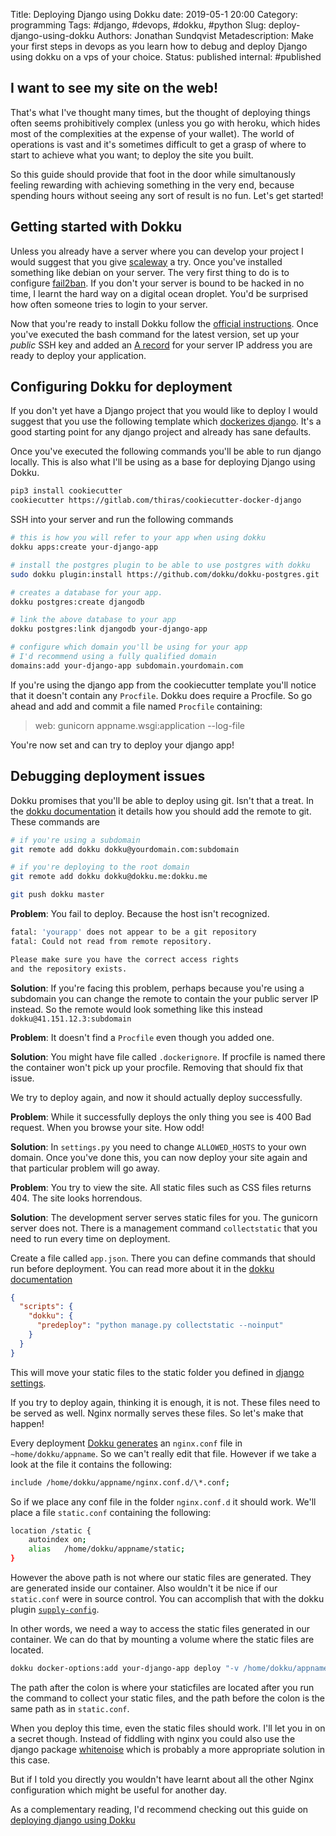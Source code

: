 Title: Deploying Django using Dokku
date: 2019-05-1 20:00
Category: programming
Tags: #django, #devops, #dokku, #python
Slug: deploy-django-using-dokku
Authors: Jonathan Sundqvist
Metadescription: Make your first steps in devops as you learn how to debug and deploy Django using dokku on a vps of your choice.
Status: published
internal: #published

## I want to see my site on the web!

That's what I've thought many times, but the thought of deploying things often seems prohibitively complex (unless you go with heroku, which hides most of the complexities at the expense of your wallet). The world of operations is vast and it's sometimes difficult to get a grasp of where to start to achieve what you want; to deploy the site you built.

So this guide should provide that foot in the door while simultanously feeling rewarding with achieving something in the very end, because spending hours without seeing any sort of result is no fun. Let's get started!

## Getting started with Dokku

Unless you already have a server where you can develop your project I would suggest that you give [scaleway][1] a try. Once you've installed something like debian on your server. The very first thing to do is to configure [fail2ban][2]. If you don't your server is bound to be hacked in no time, I learnt the hard way on a digital ocean droplet. You'd be surprised how often someone tries to login to your server.

Now that you're ready to install Dokku follow the [official instructions][3]. Once you've executed the bash command for the latest version, set up your _public_ SSH key and added an [A record][5] for your server IP address you are ready to deploy your application.

## Configuring Dokku for deployment

If you don't yet have a Django project that you would like to deploy I would suggest that you use the following template which [dockerizes django][4]. It's a good starting point for any django project and already has sane defaults.

Once you've executed the following commands you'll be able to run django locally. This is also what I'll be using as a base for deploying Django using Dokku.

```bash
pip3 install cookiecutter
cookiecutter https://gitlab.com/thiras/cookiecutter-docker-django
```

SSH into your server and run the following commands

```bash
# this is how you will refer to your app when using dokku
dokku apps:create your-django-app

# install the postgres plugin to be able to use postgres with dokku
sudo dokku plugin:install https://github.com/dokku/dokku-postgres.git

# creates a database for your app.
dokku postgres:create djangodb

# link the above database to your app
dokku postgres:link djangodb your-django-app

# configure which domain you'll be using for your app
# I'd recommend using a fully qualified domain
domains:add your-django-app subdomain.yourdomain.com
```

If you're using the django app from the cookiecutter template you'll notice that it doesn't contain any `Procfile`. Dokku does require a Procfile. So go ahead and add and commit a file named `Procfile` containing:

> web: gunicorn appname.wsgi:application --log-file

You're now set and can try to deploy your django app!

## Debugging deployment issues

Dokku promises that you'll be able to deploy using git. Isn't that a treat. In the [dokku documentation][6] it details how you should add the remote to git. These commands are

```bash
# if you're using a subdomain
git remote add dokku dokku@yourdomain.com:subdomain

# if you're deploying to the root domain
git remote add dokku dokku@dokku.me:dokku.me

git push dokku master
```

**Problem**: You fail to deploy. Because the host isn't recognized.

```bash
fatal: 'yourapp' does not appear to be a git repository
fatal: Could not read from remote repository.

Please make sure you have the correct access rights
and the repository exists.
```

**Solution**: If you're facing this problem, perhaps because you're using a subdomain you can change the remote to contain the your public server IP instead. So the remote would look something like this instead `dokku@41.151.12.3:subdomain`

**Problem**: It doesn't find a `Procfile` even though you added one.

**Solution**: You might have file called `.dockerignore`. If procfile is named there the container won't pick up your procfile. Removing that should fix that issue.

We try to deploy again, and now it should actually deploy successfully.

**Problem**: While it successfully deploys the only thing you see is 400 Bad request. When you browse your site. How odd!

**Solution**: In `settings.py` you need to change `ALLOWED_HOSTS` to your own domain. Once you've done this, you can now deploy your site again and that particular problem will go away.

**Problem**: You try to view the site. All static files such as CSS files returns 404. The site looks horrendous.

**Solution**: The development server serves static files for you. The gunicorn server does not. There is a management command `collectstatic` that you need to run every time on deployment.

Create a file called `app.json`. There you can define commands that should run before deployment. You can read more about it in the [dokku documentation][7]

```json
{
  "scripts": {
    "dokku": {
      "predeploy": "python manage.py collectstatic --noinput"
    }
  }
}
```

This will move your static files to the static folder you defined in [django settings][8].

If you try to deploy again, thinking it is enough, it is not. These files need to be served as well. Nginx normally serves these files. So let's make that happen!

Every deployment [Dokku generates][9] an `nginx.conf` file in `~home/dokku/appname`. So we can't really edit that file. However if we take a look at the file it contains the following:

```bash
include /home/dokku/appname/nginx.conf.d/\*.conf;
```

So if we place any conf file in the folder `nginx.conf.d` it should work. We'll place a file `static.conf` containing the following:

```bash
location /static {
    autoindex on;
    alias   /home/dokku/appname/static;
}
```

However the above path is not where our static files are generated. They are generated inside our container. Also wouldn't it be nice if our `static.conf` were in source control. You can accomplish that with the dokku plugin [`supply-config`][10].

In other words, we need a way to access the static files generated in our container. We can do that by mounting a volume where the static files are located.

```bash
dokku docker-options:add your-django-app deploy "-v /home/dokku/appname/static:/app/appname/static"
```

The path after the colon is where your staticfiles are located after you run the command to collect your static files, and the path before the colon is the same path as in `static.conf`.

When you deploy this time, even the static files should work. I'll let you in on a secret though. Instead of fiddling with nginx you could also use the django package [whitenoise][11] which is probably a more appropriate solution in this case.

But if I told you directly you wouldn't have learnt about all the other Nginx configuration which might be useful for another day.

As a complementary reading, I'd recommend checking out this guide on [deploying django using Dokku][12]

[1]: https://www.scaleway.com/en/
[2]: https://www.scaleway.com/en/docs/protect-server-fail2ban/
[3]: http://dokku.viewdocs.io/dokku/getting-started/installation/#installing-the-latest-stable-version
[4]: https://gitlab.com/thiras/cookiecutter-docker-django
[5]: https://my.bluehost.com/hosting/help/whats-an-a-record
[6]: http://dokku.viewdocs.io/dokku/deployment/application-deployment/#deploying-to-subdomains
[7]: http://dokku.viewdocs.io/dokku/advanced-usage/deployment-tasks/#deployment-tasks
[8]: https://docs.djangoproject.com/en/2.2/howto/static-files/#managing-static-files-e-g-images-javascript-css
[9]: http://dokku.viewdocs.io/dokku/configuration/nginx/#customizing-via-configuration-files-included-by-the-default-tem
[10]: https://github.com/dokku-community/dokku-supply-config
[11]: http://whitenoise.evans.io/en/stable/
[12]: https://www.stavros.io/posts/deploy-django-dokku/
